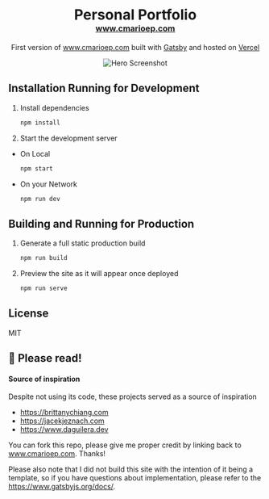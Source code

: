 <h1 align="center">
  Personal Portfolio
  <br>
  <small>
    <a style="font-size:16px" href="https://www.cmarioep.com" target="_blank">www.cmarioep.com</a>
  </small>    
</h1>

<p align="center">
  First version of <a href="https://www.cmarioep.com" target="_blank">www.cmarioep.com</a> built with <a href="https://www.gatsbyjs.org/" target="_blank">Gatsby</a> and hosted on <a href="https://vercel.com/" target="_blank">Vercel</a>
</p>

<div align="center">
  <img alt="Hero Screenshot" src="https://user-images.githubusercontent.com/53541185/211841769-f7912b69-c3b3-4c6d-835a-86872e33c8c0.png" />
</div>


## Installation Running for Development

1. Install dependencies

   ```sh
   npm install
   ```

2. Start the development server

- On Local
   ```sh
   npm start
   ```
   
- On your Network
   ```sh
   npm run dev
   ```
## Building and Running for Production

1. Generate a full static production build

   ```sh
   npm run build
   ```

1. Preview the site as it will appear once deployed

   ```sh
   npm run serve
   ```


## License
MIT


## 🚨 Please read!

#### Source of inspiration
Despite not using its code, these projects served as a source of inspiration

 - <a href="https://brittanychiang.com" target="_blank">https://brittanychiang.com</a>
 - <a href="https://jacekjeznach.com/" target="_blank">https://jacekjeznach.com</a>
 - <a href="https://www.daguilera.dev/" target="_blank">https://www.daguilera.dev</a>

You can fork this repo, please give me proper credit by linking back to <a href="https://www.cmarioep.com" target="_blank">www.cmarioep.com</a>. Thanks!

Please also note that I did not build this site with the intention of it being a template, so if you have questions about implementation, please refer to the <a href="https://www.gatsbyjs.org/docs/" target="_blank">https://www.gatsbyjs.org/docs/</a>.
